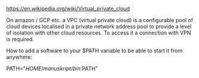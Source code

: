 https://en.wikipedia.org/wiki/Virtual_private_cloud


On amazon / GCP etc. a VPC (virtual private cloud) is a configurable pool of cloud devices localised in a private network address pool to provide a level of isolation with other cloud resources. To access it a connection with VPN is required.


How to add a software to your $PATH variable to be able to start it from anywhere:

PATH="$HOME/manuskript/bin:$PATH"




